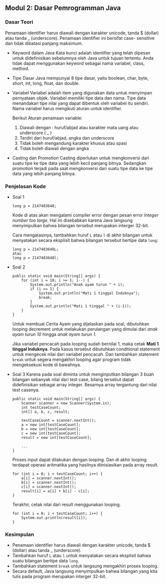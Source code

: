 ## Modul 2: Dasar Pemrogramman Java
 
### Dasar Teori
Penamaan identifier harus diawali dengan karakter unicode, 	tanda $ (dollar) atau tanda _ (underscore). Penamaan identifier ini bersifat case- sensitive dan tidak dibatasi panjang maksimum.

* Keyword dalam Java
Kata kunci adalah identifier yang telah dipesan untuk didefinisikan sebelumnya oleh Java untuk tujuan tertentu. Anda tidak dapat menggunakan keyword sebagai nama variabel, class, method.

* Tipe Dasar
Java mempunyai 8 tipe dasar, yaitu boolean, char, byte, short, int, long, float, dan double.

* Variabel
Variabel adalah item yang digunakan data untuk menyimpan pernyataan objek. Variabel memiliki tipe data dan nama. Tipe data menandakan tipe nilai yang dapat dibentuk oleh variabel itu sendiri. Nama variabel harus mengikuti aturan untuk identifier.

	Berikut Aturan penamaan variable:
	1. Diawali dengan : huruf/abjad atau karakter mata uang atau underscore ( _ )
	2. Terdiri dari huruf/abjad, angka dan underscore
	3. Tidak boleh mengandung karakter khusus atau spasi
	4. Tidak boleh diawali dengan angka
	
* Casting dan Promotion 
Casting diperlukan untuk mengkonversi dari suatu tipe ke tipe data yang lebih kecil panjang bitnya. Sedangkan promotion terjadi pada saat mengkonversi dari suatu tipe data ke tipe data yang lebih panjang bitnya.
		
### Penjelasan Kode
* Soal 1
	```
	long p = 2147483648;
	```
	Kode di atas akan mengalami compiler error dengan pesan error *Integer number too large*. Hal ini disebabkan karena Java langsung menyimpulkan bahwa bilangan tersebut merupakan interger 32-bit.
		
	Cara mengatasinya, tambahkan huruf `L` atau `l` di akhir bilangan untuk menyatakan secara eksplisit bahwa bilangan tersebut bertipe data `long`:
	```
	long p = 2147483648L;
	atau
	long p = 2147483648l; 
	```

* Soal 2
	```
	public static void main(String[] args) {
		for (int i = 10; i >= 1; i--) {
			System.out.println("Anak ayam turun " + i);
			if (i == 1) {
				System.out.println("Mati 1 tinggal Induknya");
				break;
			}
			System.out.println("Mati 1 tinggal " + (i-1));
		}
	}
	```
	Untuk membuat Cerita Ayam yang dijelaskan pada soal, dibutuhkan looping decrement untuk melakukan perulangan yang dimulai dari *anak ayam turun 10* hingga *anak ayam turun 1*.
		
	Jika variabel pencacah pada looping sudah bernilai 1, maka cetak **Mati 1 tinggal Induknya**. Pada kasus tersebut dibutuhkan conditional statement untuk mengecek nilai dari variabel pencacah. Dan tambahkan statement `break` untuk segera mengakhiri looping agar program tidak mengeksekusi kode di bawahnya.
		
* Soal 3
Karena pada soal diminta untuk menginputkan bilangan 3 buah bilangan sebanyak nilai dari test case, bilang tersebut dapat didefinisikan sebagai array integer. Besarnya array tergantung dari nilai test casenya.
	```
	public static void main(String[] args) {  
		Scanner scanner = new Scanner(System.in);  
		int testCaseCount;  
		int[] a, b, c, result;  

		testCaseCount = scanner.nextInt();  
		a = new int[testCaseCount];  
		b = new int[testCaseCount];  
		c = new int[testCaseCount];  
		result = new int[testCaseCount];

		...
	}
	```
	   
	 Proses input dapat dilakukan dengan looping. Dan di akhir looping terdapat operasi aritmatika yang hasilnya diinisiasikan pada array result.
	```
	for (int i = 0; i < testCaseCount; i++) {  
		a[i] = scanner.nextInt();  
		b[i] = scanner.nextInt();  
		c[i] = scanner.nextInt();  
		result[i] = a[i] + b[i] - c[i];  
	}
	```
	   
	 Terakhir, cetak nilai dari result menggunakan looping.
	```
	for (int i = 0; i < testCaseCount; i++) {
		System.out.println(result[i]);
	}
	```

### Kesimpulan
* Penamaan identifier harus diawali dengan karakter unicode, tanda $ (dollar) atau tanda _ (underscore).
* Tambahkan huruf `L` atau `l` untuk menyatakan secara eksplisit bahwa suatu bilangan bertipe data `long`.
* Tambahkan statement `break` untuk langsung mengakhiri proses looping.
* Secara default, Java langsung menyimpulkan bahwa bilangan yang kita tulis pada program merupakan interger 32-bit.
